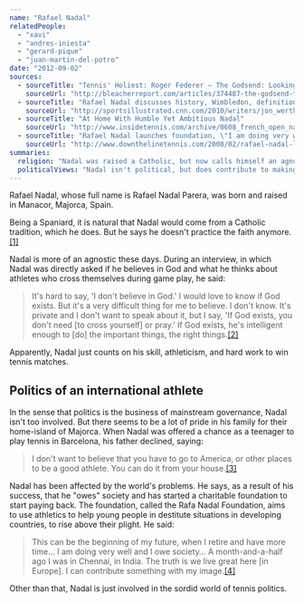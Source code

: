 ```yaml
---
name: "Rafael Nadal"
relatedPeople:
  - "xavi"
  - "andres-iniesta"
  - "gerard-pique"
  - "juan-martin-del-potro"
date: "2012-09-02"
sources:
  - sourceTitle: "Tennis' Holiest: Roger Federer – The Godsend: Looking at Some of the Best Roman Catholic Athletes"
    sourceUrl: "http://bleacherreport.com/articles/374487-the-godsend-taking-a-look-at-some-of-the-best-roman-catholic-athletes/page/7"
  - sourceTitle: "Rafael Nadal discusses history, Wimbledon, definition of glory"
    sourceUrl: "http://sportsillustrated.cnn.com/2010/writers/jon_wertheim/07/16/nadal.interview/index.html"
  - sourceTitle: "At Home With Humble Yet Ambitious Nadal"
    sourceUrl: "http://www.insidetennis.com/archive/0608_french_open_nadal.html"
  - sourceTitle: "Rafael Nadal launches foundation, \"I am doing very well and I owe society,\" says Rafa"
    sourceUrl: "http://www.downthelinetennis.com/2008/02/rafael-nadal-launches-foundation-i-am.html"
summaries:
  religion: "Nadal was raised a Catholic, but now calls himself an agnostic."
  politicalViews: "Nadal isn't political, but does contribute to making the world a better place through his foundation."
---
```


Rafael Nadal, whose full name is Rafael Nadal Parera, was born and raised in Manacor, Majorca, Spain.

Being a Spaniard, it is natural that Nadal would come from a Catholic tradition, which he does. But he says he doesn't practice the faith anymore.<a class="source-citation" href="#http%3A%2F%2Fbleacherreport.com%2Farticles%2F374487-the-godsend-taking-a-look-at-some-of-the-best-roman-catholic-athletes%2Fpage%2F7" title="Tennis&apos; Holiest: Roger Federer – The Godsend: Looking at Some of the Best Roman Catholic Athletes">[1]</a>

Nadal is more of an agnostic these days. During an interview, in which Nadal was directly asked if he believes in God and what he thinks about athletes who cross themselves during game play, he said:

>It's hard to say, 'I don't believe in God.' I would love to know if God exists. But it's a very difficult thing for me to believe. I don't know. It's private and I don't want to speak about it, but I say, 'If God exists, you don't need [to cross yourself] or pray.' If God exists, he's intelligent enough to [do] the important things, the right things.<a class="source-citation" href="#http%3A%2F%2Fsportsillustrated.cnn.com%2F2010%2Fwriters%2Fjon_wertheim%2F07%2F16%2Fnadal.interview%2Findex.html" title="Rafael Nadal discusses history, Wimbledon, definition of glory">[2]</a>

Apparently, Nadal just counts on his skill, athleticism, and hard work to win tennis matches.


## Politics of an international athlete

In the sense that politics is the business of mainstream governance, Nadal isn't too involved. But there seems to be a lot of pride in his family for their home-island of Majorca. When Nadal was offered a chance as a teenager to play tennis in Barcelona, his father declined, saying:

>I don't want to believe that you have to go to America, or other places to be a good athlete. You can do it from your house.<a class="source-citation" href="#http%3A%2F%2Fwww.insidetennis.com%2Farchive%2F0608_french_open_nadal.html" title="At Home With Humble Yet Ambitious Nadal">[3]</a>

Nadal has been affected by the world's problems. He says, as a result of his success, that he "owes" society and has started a charitable foundation to start paying back. The foundation, called the Rafa Nadal Foundation, aims to use athletics to help young people in destitute situations in developing countries, to rise above their plight. He said:

>This can be the beginning of my future, when I retire and have more time… I am doing very well and I owe society… A month-and-a-half ago I was in Chennai, in India. The truth is we live great here [in Europe]. I can contribute something with my image.<a class="source-citation" href="#http%3A%2F%2Fwww.downthelinetennis.com%2F2008%2F02%2Frafael-nadal-launches-foundation-i-am.html" title="Rafael Nadal launches foundation, &quot;I am doing very well and I owe society,&quot; says Rafa">[4]</a>

Other than that, Nadal is just involved in the sordid world of tennis politics.
